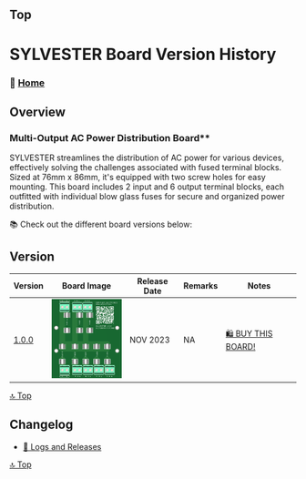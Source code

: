 ## Top
# SYLVESTER Board Version History



### 🏡 [Home](https://github.com/seryalda)

## Overview

### Multi-Output AC Power Distribution Board**
SYLVESTER streamlines the distribution of AC power for various devices, effectively solving the challenges associated with fused terminal blocks. Sized at 76mm x 86mm, it's equipped with two screw holes for easy mounting. This board includes 2 input and 6 output terminal blocks, each outfitted with individual blow glass fuses for secure and organized power distribution.

📚 Check out the different board versions below:

## Version
<!--
- [🚀 Version 1.0.0](./1.0.0) : This is the initial board version that started it all!
-->

| Version | Board Image | Release Date  | Remarks   | Notes |
|--------------------|--------------------------------------------|-------------------------------------------------------------------------------------------------------|--------------------------------------------------------------------------------------------------------------------------------------------------|---------------|
| [1.0.0](./1.0.0) | <img src="1.0.0/images/3dv1.png" alt="PCB Back" width="150"> | NOV 2023 | NA | [🛍️ BUY THIS BOARD!](https://www.amazon.sa/dp/B0CN1P9CPW/) |


[🔝 Top](#top)


## Changelog
- [📃 Logs and Releases](./changelog.md)



[🔝 Top](#top)
